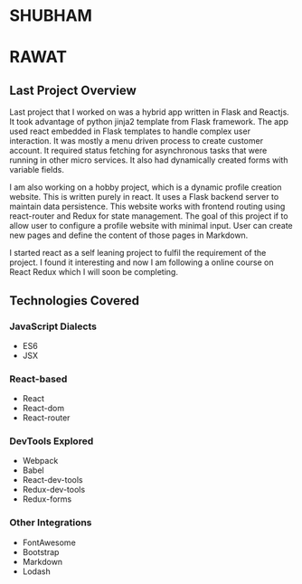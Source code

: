 # SHUBHAM
# RAWAT

## Last Project Overview

Last project that I worked on was a hybrid app written in Flask and Reactjs. It
took advantage of python jinja2 template from Flask framework. The app used
react embedded in Flask templates to handle complex user interaction. It was
mostly a menu driven process to create customer account. It required status
fetching for asynchronous tasks that were running in other micro services. It
also had dynamically created forms with variable fields.

I am also working on a hobby project, which is a dynamic profile creation
website. This is written purely in react. It uses a Flask backend server to
maintain data persistence. This website works with frontend routing using
react-router and Redux for state management. The goal of this project if to
allow user to configure a profile website with minimal input. User can create
new pages and define the content of those pages in Markdown.

I started react as a self leaning project to fulfil the requirement of the
project. I found it interesting and now I am following a online course on React
Redux which I will soon be completing.

## Technologies Covered

<div class="row"> <div class="col-sm-3">

### JavaScript Dialects
* ES6
* JSX

</div> <div class="col-sm-3">

### React-based
* React
* React-dom
* React-router

</div> <div class="col-sm-3">

### DevTools Explored
* Webpack
* Babel
* React-dev-tools
* Redux-dev-tools
* Redux-forms

</div> <div class="col-sm-3">

### Other  Integrations
* FontAwesome
* Bootstrap
* Markdown
* Lodash

</div> </div>
